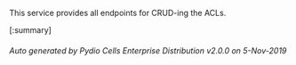 






This service provides all endpoints for CRUD-ing the ACLs.

[:summary]

###### Auto generated by Pydio Cells Enterprise Distribution v2.0.0 on 5-Nov-2019
